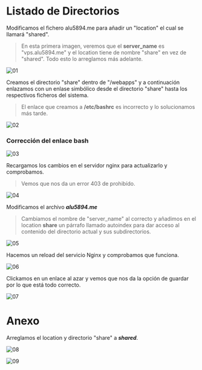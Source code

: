 # Listado de Directorios

Modificamos el fichero alu5894.me para añadir un "location" el cual se llamará "shared".
> En esta primera imagen, veremos que el **server_name** es "vps.alu5894.me" y el location tiene de nombre "share" en vez de "shared". Todo esto lo arreglamos más adelante.

![01](/imw/ut1/a2/img/01.png)

Creamos el directorio "share" dentro de "/webapps" y a continuación enlazamos con un enlase simbólico desde el directorio "share" hasta los respectivos ficheros del sistema.

> El enlace que creamos a **/etc/bashrc** es incorrecto y lo solucionamos más tarde.

![02](/imw/ut1/a2/img/03.png) 

### Corrección del enlace bash

![03](/imw/ut1/a2/img/04.png)

Recargamos los cambios en el servidor nginx para actualizarlo y comprobamos.

> Vemos que nos da un error 403 de prohibído.

![04](/imw/ut1/a2/img/05.png)

Modificamos el archivo ***alu5894.me***

> Cambiamos el nombre de "server_name" al correcto y añadimos en el location **share** un párrafo llamado autoindex para dar acceso al contenido del directorio actual y sus subdirectorios.

![05](/imw/ut1/a2/img/06.png)

Hacemos un reload del servicio Nginx y comprobamos que funciona.

![06](/imw/ut1/a2/img/07.png)

Clickamos en un enlace al azar y vemos que nos da la opción de guardar por lo que está todo correcto.

![07](/imw/ut1/a2/img/08.png)

# Anexo

Arreglamos el location y directorio "share" a ***shared***.

![08](/imw/ut1/a2/img/09.png)

![09](/imw/ut1/a2/img/10.png)
